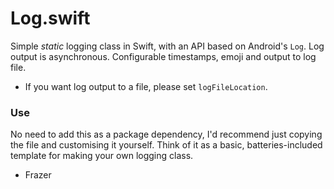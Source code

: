 # Log.swift

Simple *static* logging class in Swift, with an API based on Android's `Log`.
Log output is asynchronous.
Configurable timestamps, emoji and output to log file.
- If you want log output to a file, please set `logFileLocation`.

### Use
No need to add this as a package dependency, I'd recommend just copying the file and customising it yourself.
Think of it as a basic, batteries-included template for making your own logging class.

- Frazer
